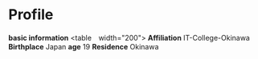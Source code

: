 <body>
  <h1>Profile</h1>
  
  <Strong>basic information</Strong>
  <table　width="200">
    <tr>
      <td>
        <Strong>Affiliation</Strong>
      </td>
      <td>
        IT-College-Okinawa
      </td>
    </tr>
    <tr>
      <td>
        <Strong>Birthplace</Strong>
      </td>
      <td>
        Japan
      </td>
    </tr>
    <tr>
      <td>
        <Strong>age</Strong>
      </td>
      <td>
        19
      </td>
    </tr>
    <tr>
      <td>
        <Strong>Residence</Strong>
      </td>
      <td>
        Okinawa
      </td>
    </tr>
  </table>
  </body>
